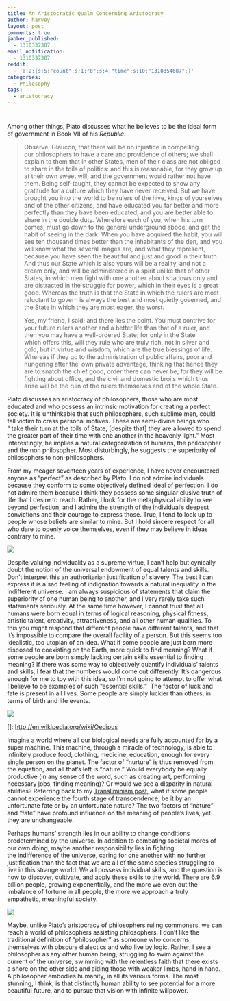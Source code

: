 ```yaml
---
title: An Aristocratic Qualm Concerning Aristocracy
author: harvey
layout: post
comments: true
jabber_published:
  - 1310337307
email_notification:
  - 1310337307
reddit:
  - 'a:2:{s:5:"count";s:1:"0";s:4:"time";s:10:"1310354687";}'
categories:
  - Philosophy
tags:
  - aristocracy
---
```

# 

Among other things, Plato discusses what he believes to be the ideal form of government in Book VII of his *Republic*.

> Observe, Glaucon, that there will be no injustice in compelling our philosophers to have a care and providence of others; we shall explain to them that in other States, men of their class are not obliged to share in the toils of politics: and this is reasonable, for they grow up at their own sweet will, and the government would rather not have them. Being self-taught, they cannot be expected to show any gratitude for a culture which they have never received. But we have brought you into the world to be rulers of the hive, kings of yourselves and of the other citizens, and have educated you far better and more perfectly than they have been educated, and you are better able to share in the double duty. Wherefore each of you, when his turn comes, must go down to the general underground abode, and get the habit of seeing in the dark. When you have acquired the habit, you will see ten thousand times better than the inhabitants of the den, and you will know what the several images are, and what they represent, because you have seen the beautiful and just and good in their truth. And thus our State which is also yours will be a reality, and not a dream only, and will be administered in a spirit unlike that of other States, in which men fight with one another about shadows only and are distracted in the struggle for power, which in their eyes is a great good. Whereas the truth is that the State in which the rulers are most reluctant to govern is always the best and most quietly governed, and the State in which they are most eager, the worst.
> 
> Yes, my friend, I said; and there lies the point. You must contrive for your future rulers another and a better life than that of a ruler, and then you may have a well-ordered State; for only in the State which offers this, will they rule who are truly rich, not in silver and gold, but in virtue and wisdom, which are the true blessings of life. Whereas if they go to the administration of public affairs, poor and hungering after the’ own private advantage, thinking that hence they are to snatch the chief good, order there can never be; for they will be fighting about office, and the civil and domestic broils which thus arise will be the ruin of the rulers themselves and of the whole State.

Plato discusses an aristocracy of philosophers, those who are most educated and who possess an intrinsic motivation for creating a perfect society. It is unthinkable that such philosophers, such sublime men, could fall victim to crass personal motives. These are semi-divine beings who “ take their turn at the toils of State, [despite that] they are allowed to spend the greater part of their time with one another in the heavenly light.” Most interestingly, he implies a natural categorization of humans, the philosopher and the non philosopher. Most disturbingly, he suggests the superiority of philosophers to non-philosophers.

From my meager seventeen years of experience, I have never encountered anyone as “perfect” as described by Plato. I do not admire individuals because they conform to some objectively defined ideal of perfection. I do not admire them because I think they possess some singular elusive truth of life that I desire to reach. Rather, I look for the metaphysical ability to see beyond perfection, and I admire the strength of the individual’s deepest convictions and their courage to express those. True, I tend to look up to people whose beliefs are similar to mine. But I hold sincere respect for all who dare to openly voice themselves, even if they may believe in ideas contrary to mine.

![][1]

 [1]: http://www.google.com/url?source=imgres&ct=img&q=http://www.ezeedictionary.com/imagedict/i/imbalance.jpg&sa=X&ei=hyQaTrmgI8fKgQei4OAb&ved=0CAQQ8wc&usg=AFQjCNFEf5vsgMEZv0YqDGcjrnHZ3X5bcA

Despite valuing individuality as a supreme virtue, I can’t help but cynically doubt the notion of the universal endowment of equal talents and skills. Don’t interpret this an authoritarian justification of slavery. The best I can express it is a sad feeling of indignation towards a natural inequality in the indifferent universe. I am always suspicious of statements that claim the superiority of one human being to another, and I very rarely take such statements seriously. At the same time however, I cannot trust that all humans were born equal in terms of logical reasoning, physical fitness, artistic talent, creativity, attractiveness, and all other human qualities. To this you might respond that different people have different talents, and that it’s impossible to compare the overall facility of a person. But this seems too idealistic, too utopian of an idea. What if some people are just born more disposed to coexisting on the Earth, more quick to find meaning? What if some people are born simply lacking certain skills essential to finding meaning? If there was some way to objectively quantify individuals’ talents and skills, I fear that the numbers would come out differently. It’s dangerous enough for me to toy with this idea, so I’m not going to attempt to offer what I believe to be examples of such “essential skills.”  The factor of luck and fate is present in all lives. Some people are simply luckier than others, in terms of birth and life events.

[![][3]][3]

 []: http://en.wikipedia.org/wiki/Oedipus

Imagine a world where all our biological needs are fully accounted for by a super machine. This machine, through a miracle of technology, is able to infinitely produce food, clothing, medicine, education, enough for every single person on the planet. The factor of “nurture” is thus removed from the equation, and all that’s left is “nature.” Would everybody be equally productive (in any sense of the word, such as creating art, performing necessary jobs, finding meaning)? Or would we see a disparity in natural abilities? Referring back to my [Transliminism post][3], what if some people cannot experience the fourth stage of transcendence, be it by an unfortunate fate or by an unfortunate nature? The two factors of “nature” and “fate” have profound influence on the meaning of people’s lives, yet they are unchangeable.

 [3]: http://harveyxia.wordpress.com/2011/06/25/transliminism-part-ii/

Perhaps humans’ strength lies in our ability to change conditions predetermined by the universe. In addition to combating societal mores of our own doing, maybe another responsibility lies in fighting the indifference of the universe, caring for one another with no further justification than the fact that we are all of the same species struggling to live in this strange world. We all possess individual skills, and the question is how to discover, cultivate, and apply these skills to the world. There are 6.9 billion people, growing exponentially, and the more we even out the imbalance of fortune in all people, the more we approach a truly empathetic, meaningful society.

![][4]

 [4]: http://www.google.com/url?source=imgres&ct=img&q=http://brightmorningstar.blog.com/files/2010/07/ManInUniverse.jpg&sa=X&ei=_yYaTtPSGI3VgAfvup0k&ved=0CAQQ8wc&usg=AFQjCNHEp0FnTvnFs8OPFlUJe6cdCbrz-w

Maybe, unlike Plato’s aristocracy of philosophers ruling commoners, we can reach a world of philosophers assisting philosophers. I don’t like the traditional definition of “philosopher” as someone who concerns themselves with obscure dialectics and who live by logic. Rather, I see a philosopher as any other human being, struggling to swim against the current of the universe, swimming with the relentless faith that there exists a shore on the other side and aiding those with weaker limbs, hand in hand. A philosopher embodies humanity, in all its various forms. The most stunning, I think, is that distinctly human ability to see potential for a more beautiful future, and to pursue that vision with infinite willpower.
